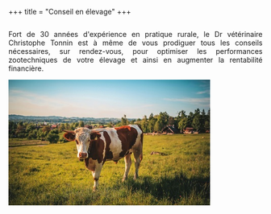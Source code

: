 +++
title = "Conseil en élevage"
+++

<section class="row" style="display: flex;align-items: center;flex-wrap: wrap;">
  <div class="col-sm-8">
    <p style="text-align:justify">Fort de 30 années d'expérience en pratique rurale, le Dr vétérinaire  Christophe  Tonnin est à même de vous prodiguer tous les conseils nécessaires,  sur rendez-vous,  pour optimiser les performances zootechniques de votre élevage et ainsi en augmenter la rentabilité financière. </p>
  </div>
  <div class="col-sm-4">
    <img class="img-responsive" src="/img/vache.jpg" alt="">
  </div>
</section>